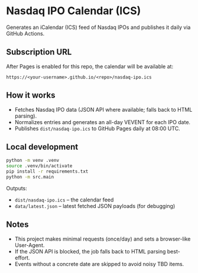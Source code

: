 # Nasdaq IPO Calendar (ICS)

Generates an iCalendar (ICS) feed of Nasdaq IPOs and publishes it daily via GitHub Actions.

## Subscription URL

After Pages is enabled for this repo, the calendar will be available at:

```
https://<your-username>.github.io/<repo>/nasdaq-ipo.ics
```

## How it works

- Fetches Nasdaq IPO data (JSON API where available; falls back to HTML parsing).
- Normalizes entries and generates an all-day VEVENT for each IPO date.
- Publishes `dist/nasdaq-ipo.ics` to GitHub Pages daily at 08:00 UTC.

## Local development

```bash
python -m venv .venv
source .venv/bin/activate
pip install -r requirements.txt
python -m src.main
```

Outputs:
- `dist/nasdaq-ipo.ics` – the calendar feed
- `data/latest.json` – latest fetched JSON payloads (for debugging)

## Notes
- This project makes minimal requests (once/day) and sets a browser-like User-Agent.
- If the JSON API is blocked, the job falls back to HTML parsing best-effort.
- Events without a concrete date are skipped to avoid noisy TBD items.

